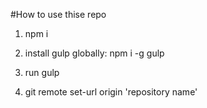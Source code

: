 #How to use thise repo

1. npm i 

2. install gulp globally: npm i -g gulp

3. run gulp

4. git remote set-url origin 'repository name'
